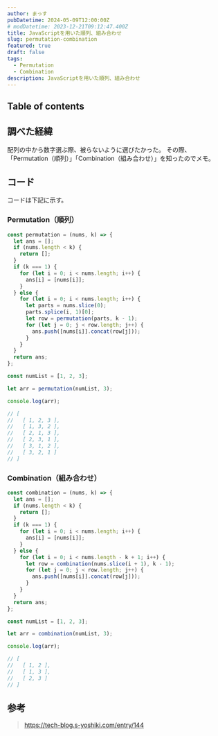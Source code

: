 ```yaml
---
author: まっす
pubDatetime: 2024-05-09T12:00:00Z
# modDatetime: 2023-12-21T09:12:47.400Z
title: JavaScriptを用いた順列、組み合わせ
slug: permutation-combination
featured: true
draft: false
tags:
  - Permutation
  - Combination
description: JavaScriptを用いた順列、組み合わせ
---
```


## Table of contents

## 調べた経緯

配列の中から数字選ぶ際、被らないように選びたかった。
その際、「Permutation（順列）」「Combination（組み合わせ）」を知ったのでメモ。

## コード

コードは下記に示す。

### Permutation（順列）

```javascript
const permutation = (nums, k) => {
  let ans = [];
  if (nums.length < k) {
    return [];
  }
  if (k === 1) {
    for (let i = 0; i < nums.length; i++) {
      ans[i] = [nums[i]];
    }
  } else {
    for (let i = 0; i < nums.length; i++) {
      let parts = nums.slice(0);
      parts.splice(i, 1)[0];
      let row = permutation(parts, k - 1);
      for (let j = 0; j < row.length; j++) {
        ans.push([nums[i]].concat(row[j]));
      }
    }
  }
  return ans;
};

const numList = [1, 2, 3];

let arr = permutation(numList, 3);

console.log(arr);

// [
//   [ 1, 2, 3 ],
//   [ 1, 3, 2 ],
//   [ 2, 1, 3 ],
//   [ 2, 3, 1 ],
//   [ 3, 1, 2 ],
//   [ 3, 2, 1 ]
// ]
```

### Combination（組み合わせ）

```javascript
const combination = (nums, k) => {
  let ans = [];
  if (nums.length < k) {
    return [];
  }
  if (k === 1) {
    for (let i = 0; i < nums.length; i++) {
      ans[i] = [nums[i]];
    }
  } else {
    for (let i = 0; i < nums.length - k + 1; i++) {
      let row = combination(nums.slice(i + 1), k - 1);
      for (let j = 0; j < row.length; j++) {
        ans.push([nums[i]].concat(row[j]));
      }
    }
  }
  return ans;
};

const numList = [1, 2, 3];

let arr = combination(numList, 3);

console.log(arr);

// [
//   [ 1, 2 ],
//   [ 1, 3 ],
//   [ 2, 3 ]
// ]
```

## 参考

> https://tech-blog.s-yoshiki.com/entry/144
